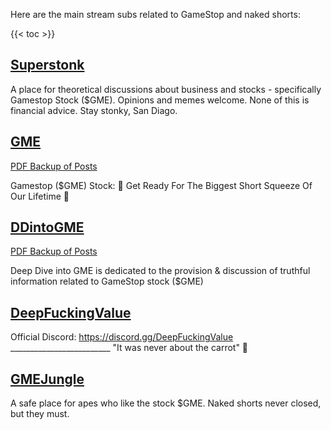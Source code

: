 Here are the main stream subs related to GameStop and naked shorts:

{{< toc >}}

## [Superstonk](https://www.reddit.com/r/Superstonk/)

A place for theoretical discussions about business and stocks - specifically Gamestop Stock ($GME). Opinions and memes welcome. None of this is financial advice. Stay stonky, San Diago.

## [GME](https://www.reddit.com/r/GME/)

[PDF Backup of Posts](https://github.com/lunarnautics/saved-reddit-posts/tree/master/GME)

Gamestop ($GME) Stock: 🚀 Get Ready For The Biggest Short Squeeze Of Our Lifetime 🚀

## [DDintoGME](https://www.reddit.com/r/DDintoGME/)

[PDF Backup of Posts](https://github.com/lunarnautics/saved-reddit-posts/tree/master/DDintoGME)

Deep Dive into GME is dedicated to the provision & discussion of truthful information related to GameStop stock ($GME)

## [DeepFuckingValue](https://www.reddit.com/r/DeepFuckingValue/)

Official Discord: https://discord.gg/DeepFuckingValue _________________________ "It was never about the carrot" 🥕

## [GMEJungle](https://www.reddit.com/r/GMEJungle/)

A safe place for apes who like the stock $GME. Naked shorts never closed, but they must.
